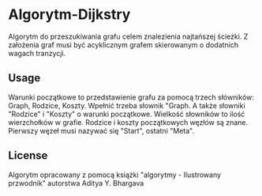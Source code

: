 # Algorytm-Dijkstry

Algorytm do przeszukiwania grafu celem znalezienia najtańszej ścieżki. Z założenia graf musi być acyklicznym grafem skierowanym o dodatnich wagach tranzycji.

## Usage

Warunki początkowe to przedstawienie grafu za pomocą trzech słówników: Graph, Rodzice, Koszty. Wpełnić trzeba słownik "Graph. A także słowniki "Rodzice" i "Koszty" o warunki początkowe. Wielkość słowników to ilość wierzchołków w grafie. Rodzice i koszty początkowych węzłów są znane. Pierwszy węzeł musi nazywać się "Start", ostatni "Meta".

## License

Algorytm opracowany z pomocą książki "algorytmy - Ilustrowany przwodnik" autorstwa Aditya Y. Bhargava
 
